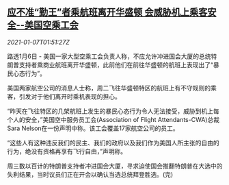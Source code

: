 <!--1609986195000-->
[应不准“勤王”者乘航班离开华盛顿 会威胁机上乘客安全--美国空乘工会](https://cn.reuters.com/article/usa-airlines-advice-0106-wedn-idCNKBS29C067)
------

<div><i>2021-01-07T01:51:27Z</i></div><p>路透1月6日 - 美国一家大型空乘工会负责人称，不应允许冲进国会大厦的总统特朗普支持者乘商业航班离开华盛顿，此前他们在前往华盛顿的航班上表现出了“暴民心态行为”。</p><p>美国两家航空公司的消息人士称，周二飞往华盛顿特区的航班上有不守规则的乘客，引发对于他们离开时乘机表现的担心。</p><p>“昨天在飞往特区的几架航班上发生的暴民心态行为令人无法接受，威胁到机上每个人的安全，”美国空中服务员工会(Association of Flight Attendants-CWA)总裁Sara Nelson在一份声明中称。该工会覆盖17家航空公司的员工。</p><p>“这些人有这种违反我们的民主、我们的政府以及我们作为美国人所主张的自由的行为，绝没有资格再享有飞行自由，”声明称。</p><p>周三数以百计的特朗普支持者冲进国会大厦，寻求迫使国会推翻特朗普在大选中的失利结果，当时议员们正在开会以确认当选总统拜登胜选。(完)</p>
